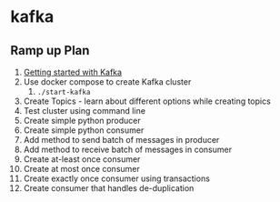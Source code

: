 # kafka

## Ramp up Plan

1. [Getting started with Kafka](https://developer.confluent.io/learn-kafka/architecture/get-started/)
1. Use docker compose to create Kafka cluster
   1. `./start-kafka`
1. Create Topics - learn about different options while creating topics
1. Test cluster using command line
1. Create simple python producer
1. Create simple python consumer
1. Add method to send batch of messages in producer
1. Add method to receive batch of messages in consumer
1. Create at-least once consumer
1. Create at most once consumer
1. Create exactly once consumer using transactions
1. Create consumer that handles de-duplication
